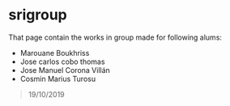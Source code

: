 # srigroup
That page contain the works in group made for following alums:
+ Marouane Boukhriss
+ Jose carlos cobo thomas
+ Jose Manuel Corona Villán
+ Cosmin Marius Turosu
> 19/10/2019
